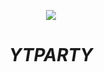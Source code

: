 <p align="center">
  <img src="http://preloaders.net/preloaders/217/YouTube%20logo-128.gif"/>
</p>

<h1 align="center" style="text-transform:uppercase"><i>YTPARTY</i></h1>
